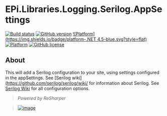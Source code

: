 # EPi.Libraries.Logging.Serilog.AppSettings

[![Build status](https://ci.appveyor.com/api/projects/status/dc0ds3aafwfui3a3/branch/master?svg=true)](https://ci.appveyor.com/project/jstemerdink/epi-libraries-logging-serilog/branch/master)
[![GitHub version](https://badge.fury.io/gh/jstemerdink%2FEPi.Libraries.Logging.Serilog.svg)](http://badge.fury.io/gh/jstemerdink%2FEPi.Libraries.Logging.Serilog)
[![Platform](https://img.shields.io/badge/platform-.NET 4.5-blue.svg?style=flat)](https://msdn.microsoft.com/en-us/library/w0x726c2%28v=vs.110%29.aspx)
[![Platform](https://img.shields.io/badge/EPiServer-%2010.0.0-orange.svg?style=flat)](http://world.episerver.com/cms/)
[![GitHub license](https://img.shields.io/badge/license-MIT%20license-blue.svg?style=flat)](LICENSE)

## About
This will add a Serilog configuration to your site, using settings configured in the appSettings.
See [Serilog wiki](https://github.com/serilog/serilog/wiki/ for information about Serilog.
See [Serilog Wiki](https://github.com/serilog/serilog/wiki/AppSettings) for all configuration options.

> *Powered by ReSharper*

> [![image](http://resources.jetbrains.com/assets/media/open-graph/jetbrains_250x250.png)](http://jetbrains.com)


